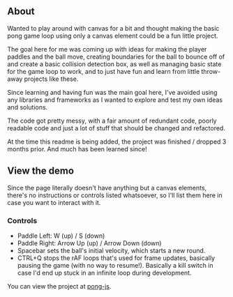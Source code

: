 ## About
Wanted to play around with canvas for a bit and thought making the basic
pong game loop using only a canvas element could be a fun little project.

The goal here for me was coming up with ideas for making the player paddles
and the ball move, creating boundaries for the ball to bounce off of and create
a basic collision detection box, as well as managing basic state for the game
loop to work, and to just have fun and learn from little throw-away projects
like these.

Since learning and having fun was the main goal here, I've avoided using
any libraries and frameworks as I wanted to explore and test my own ideas
and solutions.

The code got pretty messy, with a fair amount of redundant code, poorly
readable code and just a lot of stuff that should be changed and refactored.

At the time this readme is being added, the project was finished / dropped
3 months prior. And much has been learned since!

## View the demo
Since the page literally doesn't have anything but a canvas elements, there's
no instructions or controls listed whatsoever, so I'll list them here in case
you want to interact with it.

### Controls
- Paddle Left: W (up) / S (down)
- Paddle Right: Arrow Up (up) / Arrow Down (down)
- Spacebar sets the ball's initial velocity, which starts a new round.
- CTRL+Q stops the rAF loops that's used for frame updates, basically pausing
  the game (with no way to resume!). Basically a kill switch in case I'd end up
  stuck in an infinite loop during development.

You can view the project at [pong-js](https://mijo88.github.io/slider-demo/).
